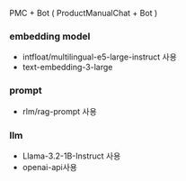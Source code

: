 PMC + Bot
( ProductManualChat + Bot )


### embedding model
- intfloat/multilingual-e5-large-instruct 사용
- text-embedding-3-large

### prompt
- rlm/rag-prompt 사용

### llm
- Llama-3.2-1B-Instruct 사용
- openai-api사용
